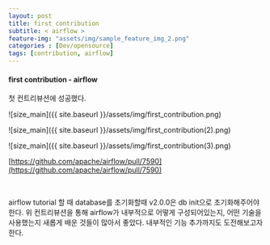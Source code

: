 ```yaml
---
layout: post
title: first contribution
subtitle: < airflow >
feature-img: "assets/img/sample_feature_img_2.png"
categories : [Dev/opensource]
tags: [contribution, airflow]
---
```


#### first contribution - airflow


첫 컨트리뷰션에 성공했다.


![size_main]({{ site.baseurl }}/assets/img/first_contribution.png)


![size_main]({{ site.baseurl }}/assets/img/first_contribution(2).png)



![size_main]({{ site.baseurl }}/assets/img/first_contribution(3).png)




[https://github.com/apache/airflow/pull/7590](https://github.com/apache/airflow/pull/7590)

<br>

airflow tutorial 할 때 database를 초기화할때 v2.0.0은 db init으로 초기화해주어야한다.
위 컨트리뷰션을 통해 airflow가 내부적으로 어떻게 구성되어있는지, 어떤 기술을 사용했는지 새롭게 배운 것들이 많아서 좋았다.
내부적인 기능 추가까지도 도전해보고자한다.
